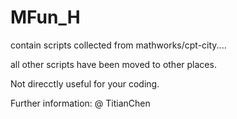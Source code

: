# MFun_H
contain scripts collected from mathworks/cpt-city.... 

all other scripts have been moved to other places. 

Not direcctly useful for your coding. 

Further information:
@ TitianChen
